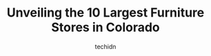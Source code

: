 ---
layout: ampstory
image: https://i0.wp.com/paketmu.com/wp-content/uploads/2023/06/cb2-0-in-colorado-1686368106.jpeg?resize=640,853
author: techidn
featured: false
description: Explore the diverse Furniture Store scene in Colorado, home to an incredible selection of 10 establishments catering to every taste. Whether youre in search of iconic favorites or undiscove
title: Unveiling the 10 Largest Furniture Stores in Colorado
cover:
   title: Unveiling the 10 Largest Furniture Stores in Colorado
   subtitle: RICKPATE
   background: https://paketmu.com/wp-content/uploads/2023/06/cb2-0-in-colorado-1686368106.jpeg

pages: 
 - layout: thirds
   top: <h1>#1 American Furniture Warehouse</h1>
   bottom: "<p>Every time we go in here there are plenty of employees wandering around but none want to help customers.  They actively avoid eye contact and you can see the fear in thei</p>"
   background: https://paketmu.com/wp-content/uploads/2023/06/cb2-1-in-colorado-1686368107.jpeg
   backgroundblur: true
 - layout: thirds
   top: <h1>#2 The Showroom @ Furniture Row</h1>
   bottom: "<p>My experience with Furniture Row has been fair but not exceptional. Initially there was much confusion between sales reps in regards to whether or not our order was speci</p>"
   background: https://paketmu.com/wp-content/uploads/2023/06/cb2-2-in-colorado-1686368107.jpeg
   cta:
      link: https://paketmu.com/unveiling-the-10-largest-furniture-stores-in-colorado/
      text: Unveiling the 10 Largest Furniture Stores in Colorado
 - layout: thirds
   top: <h1>#3 Furniture Row</h1>
   bottom: "<p>Great experience working with Lexi at your Lone Tree store. Honestly dont think Ive met someone so knowledgeable about furniture. On top of that she is super-friendly a</p>"
   background: https://paketmu.com/wp-content/uploads/2023/06/cb2-3-in-colorado-1686368109.jpeg
   cta:
      link: https://paketmu.com/unveiling-the-10-largest-furniture-stores-in-colorado/
      text: Unveiling the 10 Largest Furniture Stores in Colorado
 - layout: thirds
   top: <h1>#4 Furniture Row</h1>
   bottom: "<p>6310 Corporate Centre Cir, Colorado Springs, CO 80919, United States</p>"
   background: https://images.unsplash.com/photo-1604871000636-074fa5117945?ixlib=rb-4.0.3&ixid=MnwxMjA3fDB8MHxwaG90by1wYWdlfHx8fGVufDB8fHx8&auto=format&fit=crop&w=640&h=853&q=80
   cta:
      link: https://paketmu.com/unveiling-the-10-largest-furniture-stores-in-colorado/
      text: Unveiling the 10 Largest Furniture Stores in Colorado
 - layout: thirds
   top: <h1>#5 Furniture Row</h1>
   bottom: "<p>4258 S Parker Rd, Aurora, CO 80014, United States</p>"
   background: https://images.unsplash.com/photo-1618005182384-a83a8bd57fbe?ixlib=rb-4.0.3&ixid=MnwxMjA3fDB8MHxwaG90by1wYWdlfHx8fGVufDB8fHx8&auto=format&fit=crop&w=640&h=853&q=80
   cta:
      link: https://paketmu.com/unveiling-the-10-largest-furniture-stores-in-colorado/
      text: Unveiling the 10 Largest Furniture Stores in Colorado
 - layout: thirds
   top: <h1>#6 Furniture Row</h1>
   bottom: "<p>3440 E I-25 Frontage Rd, Dacono, CO 80516, United States</p>"
   background: https://images.unsplash.com/photo-1618556658017-fd9c732d1360?ixlib=rb-4.0.3&ixid=MnwxMjA3fDB8MHxwaG90by1wYWdlfHx8fGVufDB8fHx8&auto=format&fit=crop&w=640&h=853&q=80
   cta:
      link: https://paketmu.com/unveiling-the-10-largest-furniture-stores-in-colorado/
      text: Unveiling the 10 Largest Furniture Stores in Colorado
 - layout: thirds
   top: <h1>#7 Furniture Row</h1>
   bottom: "<p>10301 W 6th Ave, Lakewood, CO 80215, United States</p>"
   background: https://images.unsplash.com/photo-1608411404720-c8f0417bcdba?ixlib=rb-4.0.3&ixid=MnwxMjA3fDB8MHxwaG90by1wYWdlfHx8fGVufDB8fHx8&auto=format&fit=crop&w=640&h=853&q=80
   cta:
      link: https://paketmu.com/unveiling-the-10-largest-furniture-stores-in-colorado/
      text: Unveiling the 10 Largest Furniture Stores in Colorado
 - layout: thirds
   middle: Continue reading...
   background: https://images.unsplash.com/photo-1557672172-298e090bd0f1?ixlib=rb-4.0.3&ixid=MnwxMjA3fDB8MHxwaG90by1wYWdlfHx8fGVufDB8fHx8&auto=format&fit=crop&w=640&h=853&q=80
   cta:
      link: https://paketmu.com/unveiling-the-10-largest-furniture-stores-in-colorado/
      text: Unveiling the 10 Largest Furniture Stores in Colorado
      
---